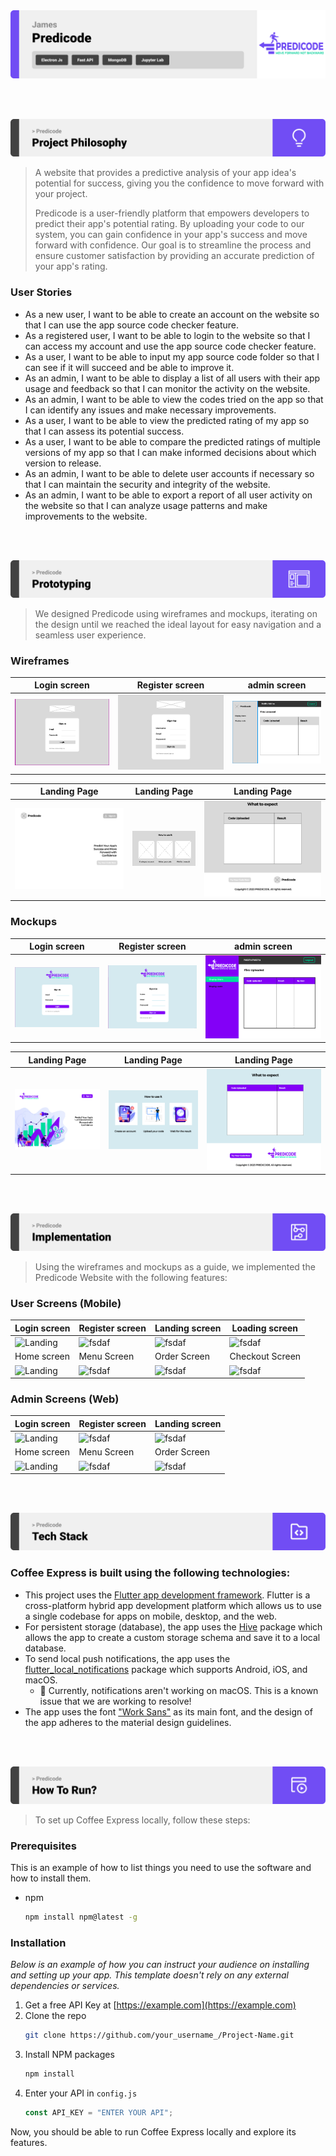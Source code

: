 <img src="./readme/title1.svg"/>

<br><br>

<!-- project philosophy -->
<img src="./readme/title2.svg"/>

> A website that provides a predictive analysis of your app idea's potential for success, giving you the confidence to move forward with your project.
>
> Predicode is a user-friendly platform that empowers developers to predict their app's potential rating. By uploading your code to our system, you can gain confidence in your app's success and move forward with confidence. Our goal is to streamline the process and ensure customer satisfaction by providing an accurate prediction of your app's rating.

### User Stories

- As a new user, I want to be able to create an account on the website so that I can use the app source code checker feature.
- As a registered user, I want to be able to login to the website so that I can access my account and use the app source code checker feature.
- As a user, I want to be able to input my app source code folder so that I can see if it will succeed and be able to improve it.
- As an admin, I want to be able to display a list of all users with their app usage and feedback so that I can monitor the activity on the website.
- As an admin, I want to be able to view the codes tried on the app so that I can identify any issues and make necessary improvements.
- As a user, I want to be able to view the predicted rating of my app so that I can assess its potential success.
- As a user, I want to be able to compare the predicted ratings of multiple versions of my app so that I can make informed decisions about which version to release.
- As an admin, I want to be able to delete user accounts if necessary so that I can maintain the security and integrity of the website.
- As an admin, I want to be able to export a report of all user activity on the website so that I can analyze usage patterns and make improvements to the website.

<br><br>

<!-- Prototyping -->
<img src="./readme/title3.svg"/>

> We designed Predicode using wireframes and mockups, iterating on the design until we reached the ideal layout for easy navigation and a seamless user experience.

### Wireframes

| Login screen                             | Register screen                          | admin screen                             |
| ---------------------------------------- | ---------------------------------------- | ---------------------------------------- |
| ![Signin](./readme/signin-wireframe.png) | ![Signup](./readme/signup-wireframe.png) | ![Landing](./readme/admin-wireframe.png) |

| Landing Page                              | Landing Page                             | Landing Page                              |
| ----------------------------------------- | ---------------------------------------- | ----------------------------------------- |
| ![Signin](./readme/landing-wireframe.png) | ![Signup](./readme/use-it-wireframe.png) | ![Landing](./readme/footer-wireframe.png) |

### Mockups

| Login screen                          | Register screen                       | admin screen                          |
| ------------------------------------- | ------------------------------------- | ------------------------------------- |
| ![Signin](./readme/signin-mockup.png) | ![Signup](./readme/signup-mockup.png) | ![Landing](./readme/admin-mockup.png) |

| Landing Page                           | Landing Page                          | Landing Page                           |
| -------------------------------------- | ------------------------------------- | -------------------------------------- |
| ![Signin](./readme/landing-mockup.png) | ![Signup](./readme/use-it-mockup.png) | ![Landing](./readme/footer-mockup.png) |

<br><br>

<!-- Implementation -->
<img src="./readme/title4.svg"/>

> Using the wireframes and mockups as a guide, we implemented the Predicode Website with the following features:

### User Screens (Mobile)

| Login screen                              | Register screen                         | Landing screen                          | Loading screen                          |
| ----------------------------------------- | --------------------------------------- | --------------------------------------- | --------------------------------------- |
| ![Landing](https://placehold.co/900x1600) | ![fsdaf](https://placehold.co/900x1600) | ![fsdaf](https://placehold.co/900x1600) | ![fsdaf](https://placehold.co/900x1600) |
| Home screen                               | Menu Screen                             | Order Screen                            | Checkout Screen                         |
| ![Landing](https://placehold.co/900x1600) | ![fsdaf](https://placehold.co/900x1600) | ![fsdaf](https://placehold.co/900x1600) | ![fsdaf](https://placehold.co/900x1600) |

### Admin Screens (Web)

| Login screen                            | Register screen                       | Landing screen                        |
| --------------------------------------- | ------------------------------------- | ------------------------------------- |
| ![Landing](./readme/demo/1440x1024.png) | ![fsdaf](./readme/demo/1440x1024.png) | ![fsdaf](./readme/demo/1440x1024.png) |
| Home screen                             | Menu Screen                           | Order Screen                          |
| ![Landing](./readme/demo/1440x1024.png) | ![fsdaf](./readme/demo/1440x1024.png) | ![fsdaf](./readme/demo/1440x1024.png) |

<br><br>

<!-- Tech stack -->
<img src="./readme/title5.svg"/>

### Coffee Express is built using the following technologies:

- This project uses the [Flutter app development framework](https://flutter.dev/). Flutter is a cross-platform hybrid app development platform which allows us to use a single codebase for apps on mobile, desktop, and the web.
- For persistent storage (database), the app uses the [Hive](https://hivedb.dev/) package which allows the app to create a custom storage schema and save it to a local database.
- To send local push notifications, the app uses the [flutter_local_notifications](https://pub.dev/packages/flutter_local_notifications) package which supports Android, iOS, and macOS.
  - 🚨 Currently, notifications aren't working on macOS. This is a known issue that we are working to resolve!
- The app uses the font ["Work Sans"](https://fonts.google.com/specimen/Work+Sans) as its main font, and the design of the app adheres to the material design guidelines.

<br><br>

<!-- How to run -->
<img src="./readme/title6.svg"/>

> To set up Coffee Express locally, follow these steps:

### Prerequisites

This is an example of how to list things you need to use the software and how to install them.

- npm
  ```sh
  npm install npm@latest -g
  ```

### Installation

_Below is an example of how you can instruct your audience on installing and setting up your app. This template doesn't rely on any external dependencies or services._

1. Get a free API Key at [https://example.com](https://example.com)
2. Clone the repo
   ```sh
   git clone https://github.com/your_username_/Project-Name.git
   ```
3. Install NPM packages
   ```sh
   npm install
   ```
4. Enter your API in `config.js`
   ```js
   const API_KEY = "ENTER YOUR API";
   ```

Now, you should be able to run Coffee Express locally and explore its features.
